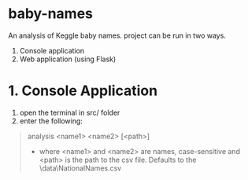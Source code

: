# baby-names
An analysis of Keggle baby names. project can be run in two ways.
1. Console application
2. Web application (using Flask)
# 1. Console Application
1. open the terminal in src/ folder
2. enter the following:
> analysis \<name1\> \<name2\> \[\<path\>\]
> * where \<name1\> and \<name2\> are names, case-sensitive and \<path\> is the path to the csv file. Defaults to the \data\NationalNames.csv

